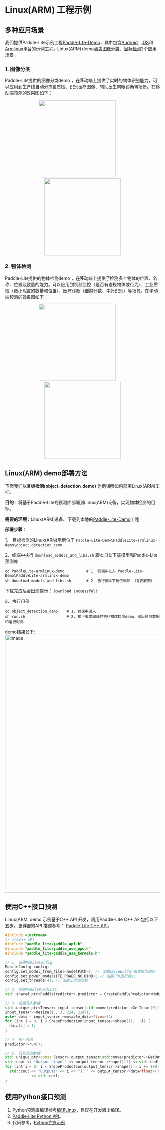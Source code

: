 # Linux(ARM) 工程示例

## 多种应用场景

我们提供Paddle-Lite示例工程[Paddle-Lite-Demo](https://github.com/PaddlePaddle/Paddle-Lite-Demo)，其中包含[Android](https://github.com/PaddlePaddle/Paddle-Lite-Demo/tree/master/PaddleLite-android-demo)、[iOS](https://github.com/PaddlePaddle/Paddle-Lite-Demo/tree/master/PaddleLite-ios-demo)和[Armlinux](https://github.com/PaddlePaddle/Paddle-Lite-Demo/tree/master/PaddleLite-armlinux-demo)平台的示例工程。Linux(ARM) demo涵盖[图像分类](https://github.com/PaddlePaddle/Paddle-Lite-Demo/tree/master/PaddleLite-android-demo/image_classification_demo)、[目标检测](https://github.com/PaddlePaddle/Paddle-Lite-Demo/tree/master/PaddleLite-android-demo/object_detection_demo)2个应用场景。

### 1. 图像分类

Paddle-Lite提供的图像分类demo ，在移动端上提供了实时的物体识别能力，可以应用到生产线自动分拣或质检、识别医疗图像、辅助医生肉眼诊断等场景。在移动端预测的效果图如下：

<p align="center"><img width="250" height="250"  src="https://paddlelite-data.bj.bcebos.com/doc_images/Android_iOS_demo/demo/tabby_cat.jpg"/>&#8194;&#8194;&#8194;&#8194;&#8194;<img width="250" height="250"  src="https://paddlelite-data.bj.bcebos.com/doc_images/Android_iOS_demo/demo/tabby_cat2.jpg"/></p>

### 2. 物体检测

Paddle-Lite提供的物体检测demo ，在移动端上提供了检测多个物体的位置、名称、位置及数量的能力。可以应用到视频监控（是否有违规物体或行为）、工业质检（微小瑕疵的数量和位置）、医疗诊断（细胞计数、中药识别）等场景。在移动端预测的效果图如下：

<p align="center"><img width="250" height="250"  src="https://paddlelite-data.bj.bcebos.com/doc_images/Android_iOS_demo/demo/dog.jpg"/>&#8194;&#8194;&#8194;&#8194;&#8194;<img width="250" height="250"  src="https://paddlelite-data.bj.bcebos.com/doc_images/Android_iOS_demo/demo/dog2.jpg"/></p>

## Linux(ARM) demo部署方法

下面我们以**目标检测(object_detection_demo)** 为例讲解如何部署Linux(ARM)工程。

**目的**：将基于Paddle-Lite的预测库部署到Linux(ARM)设备，实现物体检测的目标。

**需要的环境**：Linux(ARM)设备、下载到本地的[Paddle-Lite-Demo](https://github.com/PaddlePaddle/Paddle-Lite-Demo)工程

**部署步骤**：

1、 目标检测的Linux(ARM)示例位于 `Paddle-Lite-Demo\PaddleLite-armlinux-demo\object_detection_demo`

2、终端中执行 `download_models_and_libs.sh` 脚本自动下载模型和Paddle-Lite预测库

```shell
cd PaddleLite-armlinux-demo          # 1. 终端中进入 Paddle-Lite-Demo\PaddleLite-armlinux-demo
sh download_models_and_libs.sh       # 2. 执行脚本下载依赖项 （需要联网）
```

下载完成后会出现提示： `Download successful!`

3、执行用例
```shell
cd object_detection_demo    # 1. 终端中进入
sh run.sh                   # 2. 执行脚本编译并执行物体检测demo，输出预测数据和运行时间
```
demo结果如下:
<img width="836" alt="image" src="https://user-images.githubusercontent.com/50474132/82852558-da228580-9f35-11ea-837c-e4d71066da57.png">

## 使用C++接口预测
Linux(ARM) demo 示例基于C++ API 开发，调用Paddle-Lite C++ API包括以下五步。更详细的API 描述参考： [Paddle-Lite C++ API](../api_reference/cxx_api_doc)。

```c++
#include <iostream>
// 引入C++ API
#include "paddle_lite/paddle_api.h"
#include "paddle_lite/paddle_use_ops.h"
#include "paddle_lite/paddle_use_kernels.h"

// 1. 设置MobileConfig
MobileConfig config;
config.set_model_from_file(<modelPath>); // 设置NaiveBuffer格式模型路径
config.set_power_mode(LITE_POWER_NO_BIND); // 设置CPU运行模式
config.set_threads(4); // 设置工作线程数

// 2. 创建PaddlePredictor
std::shared_ptr<PaddlePredictor> predictor = CreatePaddlePredictor<MobileConfig>(config);

// 3. 设置输入数据
std::unique_ptr<Tensor> input_tensor(std::move(predictor->GetInput(0)));
input_tensor->Resize({1, 3, 224, 224});
auto* data = input_tensor->mutable_data<float>();
for (int i = 0; i < ShapeProduction(input_tensor->shape()); ++i) {
  data[i] = 1;
}

// 4. 执行预测
predictor->run();

// 5. 获取输出数据
std::unique_ptr<const Tensor> output_tensor(std::move(predictor->GetOutput(0)));
std::cout << "Output shape " << output_tensor->shape()[1] << std::endl;
for (int i = 0; i < ShapeProduction(output_tensor->shape()); i += 100) {
  std::cout << "Output[" << i << "]: " << output_tensor->data<float>()[i]
            << std::endl;
}
```

## 使用Python接口预测

1. Python预测库编译参考[编译Linux](../source_compile/compile_linux)，建议在开发版上编译。
2. [Paddle-Lite Python API](../api_reference/python_api_doc)。
3. 代码参考，[Python完整示例](../quick_start/python_demo)
